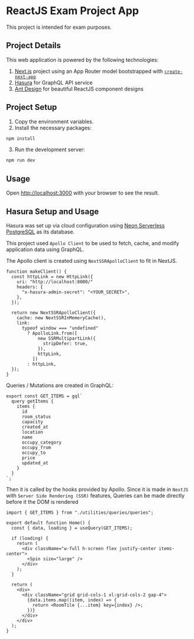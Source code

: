# ReactJS Exam Project App

This project is intended for exam purposes.

## Project Details

This web application is powered by the following technologies:

1. [Next.js](https://nextjs.org/) project using an App Router model bootstrapped with [`create-next-app`](https://github.com/vercel/next.js/tree/canary/packages/create-next-app)
2. [Hasura](https://hasura.io/) for GraphQL API service
3. [Ant Design](https://ant.design/) for beautiful ReactJS component designs

## Project Setup

1. Copy the environment variables.
2. Install the necessary packages:

```bash
npm install
```

3. Run the development server:

```bash
npm run dev
```

## Usage

Open [http://localhost:3000](http://localhost:3000) with your browser to see the result.

## Hasura Setup and Usage

Hasura was set up via cloud configuration using [Neon Serverless PostgreSQL](https://neon.tech/) as its database.

This project used `Apollo Client` to be used to fetch, cache, and modify application data using GraphQL.

The Apollo client is created using `NextSSRApolloClient` to fit in NextJS.

```
function makeClient() {
  const httpLink = new HttpLink({
    uri: "http://localhost:8000/"
    headers: {
      "x-hasura-admin-secret": "<YOUR_SECRET>",
    },
  });

  return new NextSSRApolloClient({
    cache: new NextSSRInMemoryCache(),
    link:
      typeof window === "undefined"
        ? ApolloLink.from([
            new SSRMultipartLink({
              stripDefer: true,
            }),
            httpLink,
          ])
        : httpLink,
  });
}
```

Queries / Mutations are created in GraphQL:

```
export const GET_ITEMS = gql`
  query getItems {
    items {
      id
      room_status
      capacity
      created_at
      location
      name
      occupy_category
      occupy_from
      occupy_to
      price
      updated_at
    }
  }
`;
```

Then it is called by the hooks provided by Apollo. Since it is made in `NextJS` with `Server Side Rendering (SSR)` features, Queries can be made directly before it the DOM is rendered

```
import { GET_ITEMS } from "./utilities/queries/queries";

export default function Home() {
  const { data, loading } = useQuery(GET_ITEMS);

  if (loading) {
    return (
      <div className="w-full h-screen flex justify-center items-center">
        <Spin size="large" />
      </div>
    );
  }

  return (
    <div>
      <div className="grid grid-cols-1 xl:grid-cols-2 gap-4">
        {data.items.map((item, index) => {
          return <RoomTile {...item} key={index} />;
        })}
      </div>
    </div>
  );
}
```
